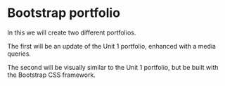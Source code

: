 # Bootstrap portfolio

In this we will create two different portfolios.

The first will be an update of the Unit 1 portfolio, enhanced with a media queries.

The second will be visually similar to the Unit 1 portfolio, but be built with the Bootstrap CSS framework.
